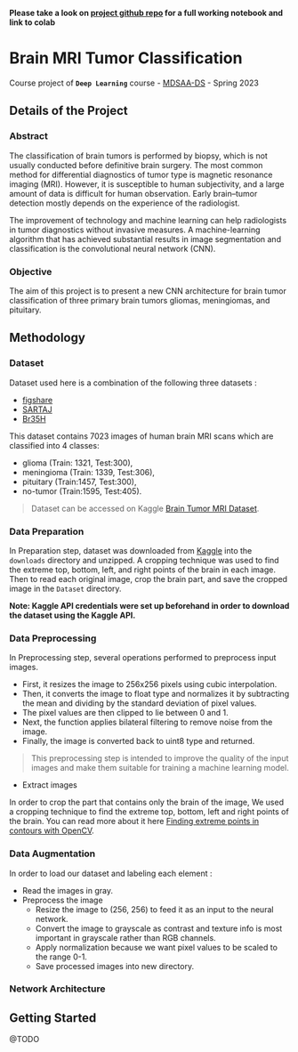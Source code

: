 **Please take a look on [project github repo](https://github.com/NassarX/Brain-Tumor-MRI-Classifier) for a full working notebook and link to colab**


# Brain MRI Tumor Classification

Course project of **`Deep Learning`**  course - [MDSAA-DS](www.novaims.unl.pt/MDSAA-DS) - Spring 2023

## Details of the Project

### Abstract
The classification of brain tumors is performed by biopsy, which is not usually conducted before definitive brain surgery. 
The most common method for differential diagnostics of tumor type is magnetic resonance imaging (MRI). However, it is susceptible to human subjectivity, and a large amount of data is difficult for human observation.
Early brain–tumor detection mostly depends on the experience of the radiologist.
<p>The improvement of technology and machine learning can help radiologists in tumor diagnostics without invasive measures. A machine-learning algorithm that has achieved substantial results in image segmentation and classification is the convolutional neural network (CNN).

### Objective
The aim of this project is to present a new CNN architecture for brain tumor classification of three primary brain tumors gliomas, meningiomas, and pituitary.

## Methodology

### Dataset
Dataset used here is a combination of the following three datasets : 
- [figshare](https://figshare.com/articles/dataset/brain_tumor_dataset/1512427)
- [SARTAJ](https://www.kaggle.com/sartajbhuvaji/brain-tumor-classification-mri)
- [Br35H](https://www.kaggle.com/datasets/ahmedhamada0/brain-tumor-detection?select=no)

This dataset contains 7023 images of human brain MRI scans which are classified into 4 classes:
- glioma (Train: 1321, Test:300), 
- meningioma (Train: 1339, Test:306),
- pituitary (Train:1457, Test:300),
- no-tumor (Train:1595, Test:405).
>Dataset can be accessed on Kaggle [Brain Tumor MRI Dataset](https://www.kaggle.com/datasets/masoudnickparvar/brain-tumor-mri-dataset).

### Data Preparation
In Preparation step, dataset was downloaded from [Kaggle](https://www.kaggle.com/datasets/masoudnickparvar/brain-tumor-mri-dataset) into the `downloads` directory and unzipped. A cropping technique was used to find the extreme top, bottom, left, and right points of the brain in each image. Then to read each original image, crop the brain part, and save the cropped image in the `Dataset` directory.


**Note: Kaggle API credentials were set up beforehand in order to download the dataset using the Kaggle API.**

### Data Preprocessing
In Preprocessing step, several operations performed to preprocess input images.
- First, it resizes the image to 256x256 pixels using cubic interpolation. 
- Then, it converts the image to float type and normalizes it by subtracting the mean and dividing by the standard deviation of pixel values. 
- The pixel values are then clipped to lie between 0 and 1. 
- Next, the function applies bilateral filtering to remove noise from the image.
- Finally, the image is converted back to uint8 type and returned. 
>This preprocessing step is intended to improve the quality of the input images and make them suitable for training a machine learning model.

- Extract images

In order to crop the part that contains only the brain of the image, We used a cropping technique to find the extreme top, bottom, left and right points of the brain. You can read more about it here [Finding extreme points in contours with OpenCV](https://www.pyimagesearch.com/2016/04/11/finding-extreme-points-in-contours-with-opencv/).

### Data Augmentation
In order to load our dataset and labeling each element :

- Read the images in gray.
- Preprocess the image
    - Resize the image to (256, 256) to feed it as an input to the neural network.
    - Convert the image to grayscale as contrast and texture info is most important in grayscale rather than RGB channels.
    - Apply normalization because we want pixel values to be scaled to the range 0-1.
    - Save processed images into new directory.

### Network Architecture


## Getting Started
@TODO